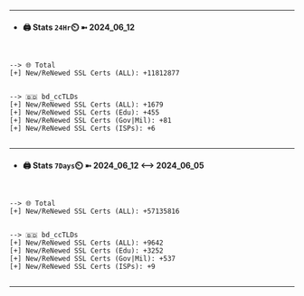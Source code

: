 

---
- #### 🖨️ **Stats** `24Hr`⏲️ ➼ 2024_06_12
```console


--> 🌐 Total
[+] New/ReNewed SSL Certs (ALL): +11812877


--> 🇧🇩 bd_ccTLDs
[+] New/ReNewed SSL Certs (ALL): +1679
[+] New/ReNewed SSL Certs (Edu): +455
[+] New/ReNewed SSL Certs (Gov|Mil): +81
[+] New/ReNewed SSL Certs (ISPs): +6


```

---
- #### 🖨️ **Stats** `7Days`⏲️ ➼ 2024_06_12 <--> 2024_06_05
```console


--> 🌐 Total
[+] New/ReNewed SSL Certs (ALL): +57135816


--> 🇧🇩 bd_ccTLDs
[+] New/ReNewed SSL Certs (ALL): +9642
[+] New/ReNewed SSL Certs (Edu): +3252
[+] New/ReNewed SSL Certs (Gov|Mil): +537
[+] New/ReNewed SSL Certs (ISPs): +9


```

---

